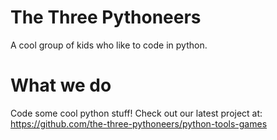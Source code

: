 # The Three Pythoneers
A cool group of kids who like to code in python.

# What we do
Code some cool python stuff! Check out our latest project at: https://github.com/the-three-pythoneers/python-tools-games
